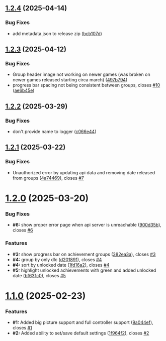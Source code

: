 ## [1.2.4](https://github.com/BossSloth/SteamHunter-plugin/compare/v1.2.3...v1.2.4) (2025-04-14)


### Bug Fixes

* add metadata.json to release zip ([bcb107d](https://github.com/BossSloth/SteamHunter-plugin/commit/bcb107d3f86dfc90a8a9dd62776b6ca7944b5c0d))

## [1.2.3](https://github.com/BossSloth/SteamHunter-plugin/compare/v1.2.2...v1.2.3) (2025-04-12)


### Bug Fixes

* Group header image not working on newer games (was broken on newer games released starting circa march) ([497b794](https://github.com/BossSloth/SteamHunter-plugin/commit/497b794c37a971dd48e1269576091cd5522691dc))
* progress bar spacing not being consistent between groups, closes [#10](https://github.com/BossSloth/SteamHunter-plugin/issues/10) ([ae6b45e](https://github.com/BossSloth/SteamHunter-plugin/commit/ae6b45ef918b4806c56a2c7fdd4e5cd0f4d19765))

## [1.2.2](https://github.com/BossSloth/SteamHunter-plugin/compare/v1.2.1...v1.2.2) (2025-03-29)


### Bug Fixes

* don't provide name to logger ([c066e44](https://github.com/BossSloth/SteamHunter-plugin/commit/c066e449a47fe63e7c88dcb341f864b322bdb0b2))

## [1.2.1](https://github.com/BossSloth/SteamHunter-plugin/compare/v1.2.0...v1.2.1) (2025-03-22)


### Bug Fixes

* Unauthorized error by updating api data and removing date released from groups ([4a74469](https://github.com/BossSloth/SteamHunter-plugin/commit/4a74469cf781f46382d93d496b237eb9d47fb720)), closes [#7](https://github.com/BossSloth/SteamHunter-plugin/issues/7)

# [1.2.0](https://github.com/BossSloth/SteamHunter-plugin/compare/v1.1.0...v1.2.0) (2025-03-20)


### Bug Fixes

* **#6:** show proper error page when api server is unreachable ([900d35b](https://github.com/BossSloth/SteamHunter-plugin/commit/900d35b79049ee6653fb9f239ef375f162241ff9)), closes [#6](https://github.com/BossSloth/SteamHunter-plugin/issues/6)


### Features

* **#3:** show progress bar on achievement groups ([382ea3a](https://github.com/BossSloth/SteamHunter-plugin/commit/382ea3a3615350a8569501c1ba2f1d2a86f20c97)), closes [#3](https://github.com/BossSloth/SteamHunter-plugin/issues/3)
* **#4:** group by only dlc ([d201891](https://github.com/BossSloth/SteamHunter-plugin/commit/d201891b54626c37d7789aa4aec8ae92e9ff2f8f)), closes [#4](https://github.com/BossSloth/SteamHunter-plugin/issues/4)
* **#4:** sort by unlocked date ([1fd16a2](https://github.com/BossSloth/SteamHunter-plugin/commit/1fd16a264213156fa9ac26effbe28d7c623133d6)), closes [#4](https://github.com/BossSloth/SteamHunter-plugin/issues/4)
* **#5:** highlight unlocked achievements with green and added unlocked date ([bf631c0](https://github.com/BossSloth/SteamHunter-plugin/commit/bf631c0a353d283d1077e66057549978eec00217)), closes [#5](https://github.com/BossSloth/SteamHunter-plugin/issues/5)

# [1.1.0](https://github.com/tddebart/SteamHunter-plugin/compare/v1.0.0...v1.1.0) (2025-02-23)


### Features

* **#1:** Added big picture support and full controller support ([9a044ef](https://github.com/tddebart/SteamHunter-plugin/commit/9a044ef33f432db133f5d90bbe058d6043858d66)), closes [#1](https://github.com/tddebart/SteamHunter-plugin/issues/1)
* **#2:** Added ability to set/save default settings ([1f964f2](https://github.com/tddebart/SteamHunter-plugin/commit/1f964f282fe09acf68dc7fb61f8815957feeed8c)), closes [#2](https://github.com/tddebart/SteamHunter-plugin/issues/2)
